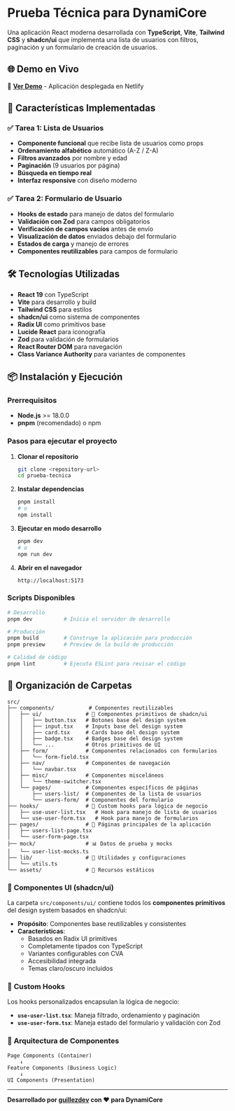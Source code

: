 # Prueba Técnica para DynamiCore

Una aplicación React moderna desarrollada con **TypeScript**, **Vite**, **Tailwind CSS** y **shadcn/ui** que implementa una lista de usuarios con filtros, paginación y un formulario de creación de usuarios.

## 🌐 Demo en Vivo

🚀 **[Ver Demo](https://dynamicore-test-demo.netlify.app/)** - Aplicación desplegada en Netlify

## 🚀 Características Implementadas

### ✅ **Tarea 1: Lista de Usuarios**
- **Componente funcional** que recibe lista de usuarios como props
- **Ordenamiento alfabético** automático (A-Z / Z-A)
- **Filtros avanzados** por nombre y edad
- **Paginación** (9 usuarios por página)
- **Búsqueda en tiempo real**
- **Interfaz responsive** con diseño moderno

### ✅ **Tarea 2: Formulario de Usuario**
- **Hooks de estado** para manejo de datos del formulario
- **Validación con Zod** para campos obligatorios
- **Verificación de campos vacíos** antes de envío
- **Visualización de datos** enviados debajo del formulario
- **Estados de carga** y manejo de errores
- **Componentes reutilizables** para campos de formulario

## 🛠️ Tecnologías Utilizadas

- **React 19** con TypeScript
- **Vite** para desarrollo y build
- **Tailwind CSS** para estilos
- **shadcn/ui** como sistema de componentes
- **Radix UI** como primitivos base
- **Lucide React** para iconografía
- **Zod** para validación de formularios
- **React Router DOM** para navegación
- **Class Variance Authority** para variantes de componentes

## 📦 Instalación y Ejecución

### Prerrequisitos
- **Node.js** >= 18.0.0
- **pnpm** (recomendado) o npm

### Pasos para ejecutar el proyecto

1. **Clonar el repositorio**
   ```bash
   git clone <repository-url>
   cd prueba-tecnica
   ```

2. **Instalar dependencias**
   ```bash
   pnpm install
   # o
   npm install
   ```

3. **Ejecutar en modo desarrollo**
   ```bash
   pnpm dev
   # o
   npm run dev
   ```

4. **Abrir en el navegador**
   ```
   http://localhost:5173
   ```

### Scripts Disponibles

```bash
# Desarrollo
pnpm dev          # Inicia el servidor de desarrollo

# Producción
pnpm build        # Construye la aplicación para producción
pnpm preview      # Preview de la build de producción

# Calidad de código
pnpm lint         # Ejecuta ESLint para revisar el código
```

## 📁 Organización de Carpetas

```
src/
├── components/           # Componentes reutilizables
│   ├── ui/              # 🎨 Componentes primitivos de shadcn/ui
│   │   ├── button.tsx   # Botones base del design system
│   │   ├── input.tsx    # Inputs base del design system
│   │   ├── card.tsx     # Cards base del design system
│   │   ├── badge.tsx    # Badges base del design system
│   │   └── ...          # Otros primitivos de UI
│   ├── form/            # Componentes relacionados con formularios
│   │   └── form-field.tsx
│   ├── nav/             # Componentes de navegación
│   │   └── navbar.tsx
│   ├── misc/            # Componentes misceláneos
│   │   └── theme-switcher.tsx
│   └── pages/           # Componentes específicos de páginas
│       ├── users-list/  # Componentes de la lista de usuarios
│       └── users-form/  # Componentes del formulario
├── hooks/               # 🎣 Custom hooks para lógica de negocio
│   ├── use-user-list.tsx   # Hook para manejo de lista de usuarios
│   └── use-user-form.tsx   # Hook para manejo de formularios
├── pages/               # 📄 Páginas principales de la aplicación
│   ├── users-list-page.tsx
│   └── user-form-page.tsx
├── mock/                # 📊 Datos de prueba y mocks
│   └── user-list-mocks.ts
├── lib/                 # 🔧 Utilidades y configuraciones
│   └── utils.ts
└── assets/              # 🎨 Recursos estáticos
```

### 🎨 **Componentes UI (shadcn/ui)**

La carpeta `src/components/ui/` contiene todos los **componentes primitivos** del design system basados en shadcn/ui:

- **Propósito**: Componentes base reutilizables y consistentes
- **Características**: 
  - Basados en Radix UI primitives
  - Completamente tipados con TypeScript
  - Variantes configurables con CVA
  - Accesibilidad integrada
  - Temas claro/oscuro incluidos

### 🎣 **Custom Hooks**

Los hooks personalizados encapsulan la lógica de negocio:

- **`use-user-list.tsx`**: Maneja filtrado, ordenamiento y paginación
- **`use-user-form.tsx`**: Maneja estado del formulario y validación con Zod

### 📱 **Arquitectura de Componentes**

```
Page Components (Container)
    ↓
Feature Components (Business Logic)
    ↓
UI Components (Presentation)
```

---

**Desarrollado por [guillezdev](https://github.com/guillezdev) con ❤️ para DynamiCore**
